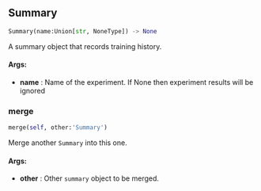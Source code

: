 ## Summary
```python
Summary(name:Union[str, NoneType]) -> None
```
A summary object that records training history.

#### Args:

* **name** :  Name of the experiment. If None then experiment results will be ignored    

### merge
```python
merge(self, other:'Summary')
```
Merge another `Summary` into this one.

#### Args:

* **other** :  Other `summary` object to be merged.        